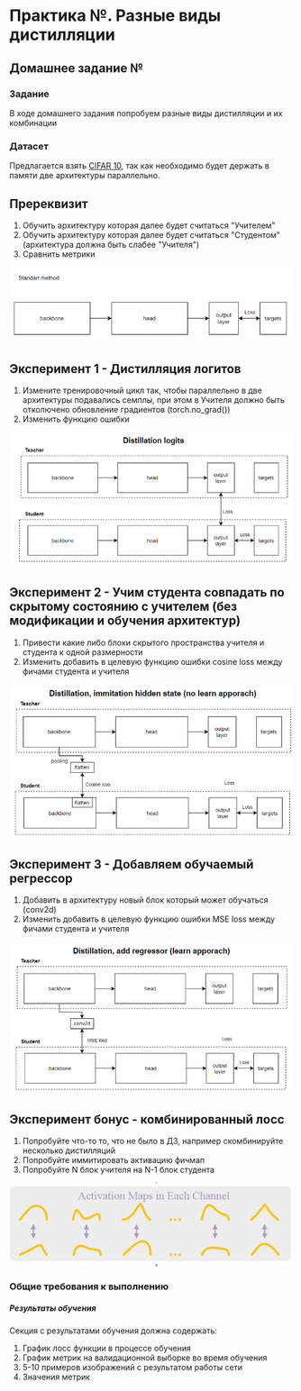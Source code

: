 # Практика №. Разные виды дистилляции

## Домашнее задание №

### Задание

В ходе домашнего задания попробуем разные виды дистилляции и их комбинации

### Датасет

Предлагается взять [CIFAR 10](https://paperswithcode.com/dataset/cifar-10), так как необходимо будет держать в памяти две архитектуры параллельно.

## Пререквизит
1. Обучить архитектуру которая далее будет считаться "Учителем"
2. Обучить архитектуру которая далее будет считаться "Студентом" (архитектура должна быть слабее "Учителя")
3. Сравнить метрики

![standart_method](assets/standart_method.png "standart_method")

## Эксперимент 1 - Дистилляция логитов
1. Измените тренировочный цикл так, чтобы параллельно в две архитектуры подавались семплы, при этом в Учителя должно быть отколючено обновление градиентов (torch.no_grad())
2. Изменить функцию ошибки

![standart_method](assets/distill_logits.png "standart_method")

## Эксперимент 2 - Учим студента совпадать по скрытому состоянию с учителем (без модификации и обучения архитектур)
1. Привести какие либо блоки скрытого пространства учителя и студента к одной размерности
2. Изменить добавить в целевую функцию ошибки cosine loss между фичами студента и учителя

![standart_method](assets/distill_pooling.png "standart_method")

## Эксперимент 3 - Добавляем обучаемый регрессор
1. Добавить в архитектуру новый блок который может обучаться (conv2d)
2. Изменить добавить в целевую функцию ошибки MSE loss между фичами студента и учителя

![standart_method](assets/distill_regressor.png "standart_method")

## Эксперимент бонус - комбинированный лосс
1. Попробуйте что-то то, что не было в ДЗ, например скомбинируйте несколько дистилляций
2. Попробуйте иммитировать активацию фичмап
3. Попробуйте N блок учителя на N-1 блок студента

![standart_method](assets/bonus.png "standart_method")

### Общие требования к выполнению


##### Результаты обучения
Секция с результатами обучения должна содержать:
1. График лосс функции в процессе обучения
2. График метрик на валидационной выборке во время обучения
3. 5-10 примеров изображений с результатом работы сети
4. Значения метрик
